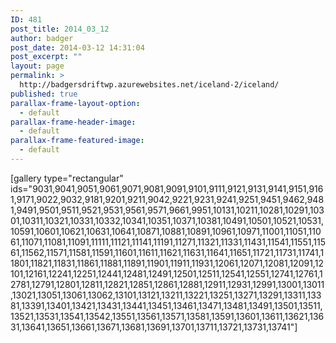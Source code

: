 ```yaml
---
ID: 481
post_title: 2014_03_12
author: badger
post_date: 2014-03-12 14:31:04
post_excerpt: ""
layout: page
permalink: >
  http://badgersdriftwp.azurewebsites.net/iceland-2/iceland/
published: true
parallax-frame-layout-option:
  - default
parallax-frame-header-image:
  - default
parallax-frame-featured-image:
  - default
---
```

[gallery type="rectangular" ids="9031,9041,9051,9061,9071,9081,9091,9101,9111,9121,9131,9141,9151,9161,9171,9022,9032,9181,9201,9211,9042,9221,9231,9241,9251,9451,9462,9481,9491,9501,9511,9521,9531,9561,9571,9661,9951,10131,10211,10281,10291,10301,10311,10321,10331,10332,10341,10351,10371,10381,10491,10501,10521,10531,10591,10601,10621,10631,10641,10871,10881,10891,10961,10971,11001,11051,11061,11071,11081,11091,11111,11121,11141,11191,11271,11321,11331,11431,11541,11551,11561,11562,11571,11581,11591,11601,11611,11621,11631,11641,11651,11721,11731,11741,11801,11821,11831,11861,11881,11891,11901,11911,11931,12061,12071,12081,12091,12101,12161,12241,12251,12441,12481,12491,12501,12511,12541,12551,12741,12761,12781,12791,12801,12811,12821,12851,12861,12881,12911,12931,12991,13001,13011,13021,13051,13061,13062,13101,13121,13211,13221,13251,13271,13291,13311,13381,13391,13401,13421,13431,13441,13451,13461,13471,13481,13491,13501,13511,13521,13531,13541,13542,13551,13561,13571,13581,13591,13601,13611,13621,13631,13641,13651,13661,13671,13681,13691,13701,13711,13721,13731,13741"]